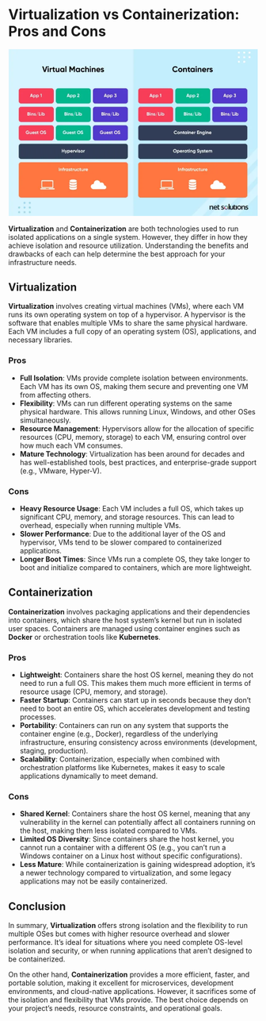 # Virtualization vs Containerization: Pros and Cons

![Diagram](/images/virtualvscontainer.webp)

**Virtualization** and **Containerization** are both technologies used to run isolated applications on a single system. However, they differ in how they achieve isolation and resource utilization. Understanding the benefits and drawbacks of each can help determine the best approach for your infrastructure needs.

## Virtualization

**Virtualization** involves creating virtual machines (VMs), where each VM runs its own operating system on top of a hypervisor. A hypervisor is the software that enables multiple VMs to share the same physical hardware. Each VM includes a full copy of an operating system (OS), applications, and necessary libraries.

### Pros
- **Full Isolation**: VMs provide complete isolation between environments. Each VM has its own OS, making them secure and preventing one VM from affecting others.
- **Flexibility**: VMs can run different operating systems on the same physical hardware. This allows running Linux, Windows, and other OSes simultaneously.
- **Resource Management**: Hypervisors allow for the allocation of specific resources (CPU, memory, storage) to each VM, ensuring control over how much each VM consumes.
- **Mature Technology**: Virtualization has been around for decades and has well-established tools, best practices, and enterprise-grade support (e.g., VMware, Hyper-V).

### Cons
- **Heavy Resource Usage**: Each VM includes a full OS, which takes up significant CPU, memory, and storage resources. This can lead to overhead, especially when running multiple VMs.
- **Slower Performance**: Due to the additional layer of the OS and hypervisor, VMs tend to be slower compared to containerized applications.
- **Longer Boot Times**: Since VMs run a complete OS, they take longer to boot and initialize compared to containers, which are more lightweight.

## Containerization

**Containerization** involves packaging applications and their dependencies into containers, which share the host system’s kernel but run in isolated user spaces. Containers are managed using container engines such as **Docker** or orchestration tools like **Kubernetes**.

### Pros
- **Lightweight**: Containers share the host OS kernel, meaning they do not need to run a full OS. This makes them much more efficient in terms of resource usage (CPU, memory, and storage).
- **Faster Startup**: Containers can start up in seconds because they don’t need to boot an entire OS, which accelerates development and testing processes.
- **Portability**: Containers can run on any system that supports the container engine (e.g., Docker), regardless of the underlying infrastructure, ensuring consistency across environments (development, staging, production).
- **Scalability**: Containerization, especially when combined with orchestration platforms like Kubernetes, makes it easy to scale applications dynamically to meet demand.

### Cons
- **Shared Kernel**: Containers share the host OS kernel, meaning that any vulnerability in the kernel can potentially affect all containers running on the host, making them less isolated compared to VMs.
- **Limited OS Diversity**: Since containers share the host kernel, you cannot run a container with a different OS (e.g., you can’t run a Windows container on a Linux host without specific configurations).
- **Less Mature**: While containerization is gaining widespread adoption, it’s a newer technology compared to virtualization, and some legacy applications may not be easily containerized.

## Conclusion

In summary, **Virtualization** offers strong isolation and the flexibility to run multiple OSes but comes with higher resource overhead and slower performance. It’s ideal for situations where you need complete OS-level isolation and security, or when running applications that aren’t designed to be containerized.

On the other hand, **Containerization** provides a more efficient, faster, and portable solution, making it excellent for microservices, development environments, and cloud-native applications. However, it sacrifices some of the isolation and flexibility that VMs provide. The best choice depends on your project’s needs, resource constraints, and operational goals.